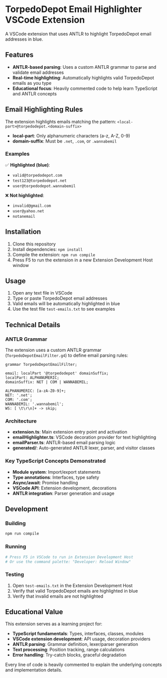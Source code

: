 # TorpedoDepot Email Highlighter VSCode Extension

A VSCode extension that uses ANTLR to highlight TorpedoDepot email addresses in blue.

## Features

- **ANTLR-based parsing**: Uses a custom ANTLR grammar to parse and validate email addresses
- **Real-time highlighting**: Automatically highlights valid TorpedoDepot emails as you type
- **Educational focus**: Heavily commented code to help learn TypeScript and ANTLR concepts

## Email Highlighting Rules

The extension highlights emails matching the pattern: `<local-part>@torpedodepot.<domain-suffix>`

- **local-part**: Only alphanumeric characters (a-z, A-Z, 0-9)
- **domain-suffix**: Must be `.net`, `.com`, or `.wannabemil`

### Examples

✅ **Highlighted (blue)**:
- `valid@torpedodepot.com`
- `test123@torpedodepot.net`
- `user@torpedodepot.wannabemil`

❌ **Not highlighted**:
- `invalid@gmail.com`
- `user@yahoo.net`
- `notanemail`

## Installation

1. Clone this repository
2. Install dependencies: `npm install`
3. Compile the extension: `npm run compile`
4. Press F5 to run the extension in a new Extension Development Host window

## Usage

1. Open any text file in VSCode
2. Type or paste TorpedoDepot email addresses
3. Valid emails will be automatically highlighted in blue
4. Use the test file `test-emails.txt` to see examples

## Technical Details

### ANTLR Grammar

The extension uses a custom ANTLR grammar (`TorpedoDepotEmailFilter.g4`) to define email parsing rules:

```antlr
grammar TorpedoDepotEmailFilter;

email: localPart '@torpedodepot' domainSuffix;
localPart: ALPHANUMERIC;
domainSuffix: NET | COM | WANNABEMIL;

ALPHANUMERIC: [a-zA-Z0-9]+;
NET: '.net';
COM: '.com';
WANNABEMIL: '.wannabemil';
WS: [ \t\r\n]+ -> skip;
```

### Architecture

- **extension.ts**: Main extension entry point and activation
- **emailHighlighter.ts**: VSCode decoration provider for text highlighting
- **emailParser.ts**: ANTLR-based email parsing logic
- **generated/**: Auto-generated ANTLR lexer, parser, and visitor classes

### Key TypeScript Concepts Demonstrated

- **Module system**: Import/export statements
- **Type annotations**: Interfaces, type safety
- **Async/await**: Promise handling
- **VSCode API**: Extension development, decorations
- **ANTLR integration**: Parser generation and usage

## Development

### Building

```bash
npm run compile
```

### Running

```bash
# Press F5 in VSCode to run in Extension Development Host
# Or use the command palette: "Developer: Reload Window"
```

### Testing

1. Open `test-emails.txt` in the Extension Development Host
2. Verify that valid TorpedoDepot emails are highlighted in blue
3. Verify that invalid emails are not highlighted

## Educational Value

This extension serves as a learning project for:

- **TypeScript fundamentals**: Types, interfaces, classes, modules
- **VSCode extension development**: API usage, decoration providers
- **ANTLR parsing**: Grammar definition, lexer/parser generation
- **Text processing**: Position tracking, range calculations
- **Error handling**: Try-catch blocks, graceful degradation

Every line of code is heavily commented to explain the underlying concepts and implementation details.

